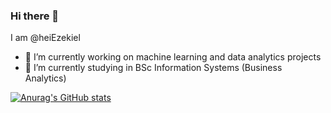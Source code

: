 ### Hi there 👋
I am @heiEzekiel

- 🔭 I’m currently working on machine learning and data analytics projects
- 🌱 I’m currently studying in BSc Information Systems (Business Analytics)

<!--


Here are some ideas to get you started:


-->

[![Anurag's GitHub stats](https://github-readme-stats.vercel.app/api?username=heiEzekiel)](https://github.com/anuraghazra/github-readme-stats)
